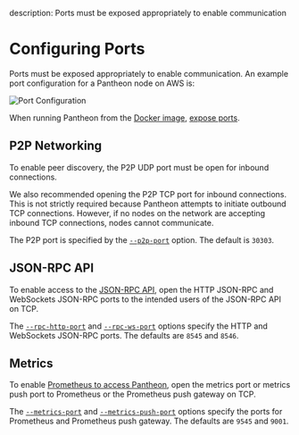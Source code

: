 description: Ports must be exposed appropriately to enable communication
<!--- END of page meta data -->

# Configuring Ports 

Ports must be exposed appropriately to enable communication. An example port configuration for a Pantheon node on AWS is: 
                                     
![Port Configuration](../../images/PortConfiguration.png)

When running Pantheon from the [Docker image](../../Getting-Started/Run-Docker-Image.md), [expose ports](../../Getting-Started/Run-Docker-Image.md#exposing-ports). 

## P2P Networking 

To enable peer discovery, the P2P UDP port must be open for inbound connections.

We also recommended opening the P2P TCP port for inbound connections. This is not strictly required because 
Pantheon attempts to initiate outbound TCP connections. However, if no nodes on the network are accepting inbound TCP 
connections, nodes cannot communicate.

The P2P port is specified by the [`--p2p-port`](../../Reference/Pantheon-CLI-Syntax.md#p2p-port) option. 
The default is `30303`. 

## JSON-RPC API 

To enable access to the [JSON-RPC API](../../JSON-RPC-API/JSON-RPC-API.md), open the HTTP JSON-RPC and WebSockets JSON-RPC ports to the intended users 
of the JSON-RPC API on TCP. 

The [`--rpc-http-port`](../../Reference/Pantheon-CLI-Syntax.md#rpc-http-port) and [`--rpc-ws-port`](../../Reference/Pantheon-CLI-Syntax.md#rpc-ws-port) 
options specify the HTTP and WebSockets JSON-RPC ports. The defaults are `8545` and `8546`.  

## Metrics 

To enable [Prometheus to access Pantheon](../../Using-Pantheon/Monitoring.md#monitor-node-performance-using-prometheus), 
open the metrics port or metrics push port to Prometheus or the Prometheus push gateway on TCP.  

The [`--metrics-port`](../../Reference/Pantheon-CLI-Syntax.md#metrics-port) and [`--metrics-push-port`](../../Reference/Pantheon-CLI-Syntax.md#metrics-push-port) 
options specify the ports for Prometheus and Prometheus push gateway. The defaults are `9545` and `9001`.  